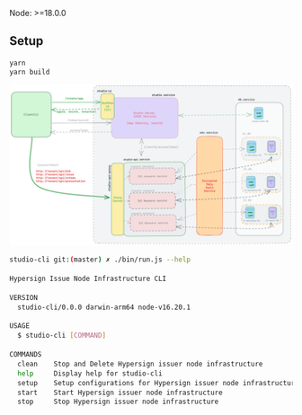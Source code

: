 
Node: >=18.0.0

## Setup 

```
yarn 
yarn build
```





![img](./docs/hypersign-multi-tenant-ssi-infra.png)



```bash
studio-cli git:(master) ✗ ./bin/run.js --help                     

Hypersign Issue Node Infrastructure CLI

VERSION
  studio-cli/0.0.0 darwin-arm64 node-v16.20.1

USAGE
  $ studio-cli [COMMAND]

COMMANDS
  clean    Stop and Delete Hypersign issuer node infrastructure
  help     Display help for studio-cli  
  setup    Setup configurations for Hypersign issuer node infrastructure
  start    Start Hypersign issuer node infrastructure
  stop     Stop Hypersign issuer node infrastructure
```
